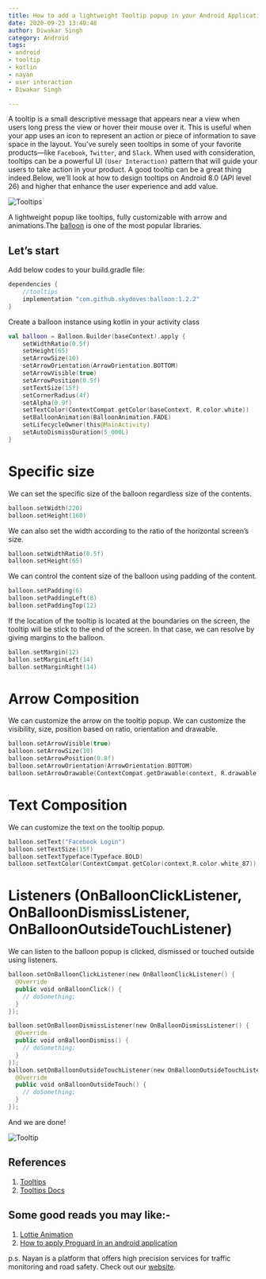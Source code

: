 ```yaml
---
title: How to add a lightweight Tooltip popup in your Android Application
date: 2020-09-23 13:40:48
author: Diwakar Singh
category: Android
tags:
- android
- tooltip
- kotlin
- nayan
- user interaction
- Diwakar Singh

---
```


A tooltip is a small descriptive message that appears near a view when users long press the view or hover their mouse over it. This is useful when your app uses an icon to represent an action or piece of information to save space in the layout.
You’ve surely seen tooltips in some of your favorite products—like `Facebook`, `Twitter`, and `Slack`. When used with consideration, tooltips can be a powerful UI `(User Interaction)` pattern that will guide your users to take action in your product. A good tooltip can be a great thing indeed.Below, we’ll look at how to design tooltips on Android 8.0 (API level 26) and higher that enhance the user experience and add value.

![Tooltips](/blog/Android/A-lightweight-tooltip-popup-for-Android/tooltip_1.jpg)

A lightweight popup like tooltips, fully customizable with arrow and animations.The [balloon](https://github.com/skydoves/Balloon) is one of the most popular libraries.

## Let’s start

Add below codes to your build.gradle file:

```gradle
dependencies {
    //tooltips
    implementation "com.github.skydoves:balloon:1.2.2"
}
```
Create a balloon instance using kotlin in your activity class


```kotlin
val balloon = Balloon.Builder(baseContext).apply {
    setWidthRatio(0.5f)
    setHeight(65)
    setArrowSize(10)
    setArrowOrientation(ArrowOrientation.BOTTOM)
    setArrowVisible(true)
    setArrowPosition(0.5f)
    setTextSize(15f)
    setCornerRadius(4f)
    setAlpha(0.9f)
    setTextColor(ContextCompat.getColor(baseContext, R.color.white))
    setBalloonAnimation(BalloonAnimation.FADE)
    setLifecycleOwner(this@MainActivity)
    setAutoDismissDuration(5_000L)
}
```

# Specific size

We can set the specific size of the balloon regardless size of the contents.

```kotlin
balloon.setWidth(220)
balloon.setHeight(160)
```
We can also set the width according to the ratio of the horizontal screen’s size.

```kotlin
balloon.setWidthRatio(0.5f)
balloon.setHeight(65)
```
We can control the content size of the balloon using padding of the content.

```kotlin
balloon.setPadding(6)
balloon.setPaddingLeft(8)
balloon.setPaddingTop(12)
```

If the location of the tooltip is located at the boundaries on the screen, the tooltip will be stick to the end of the screen. In that case, we can resolve by giving margins to the balloon.

```kotlin
ballon.setMargin(12)
ballon.setMarginLeft(14)
ballon.setMarginRight(14)
```

# Arrow Composition

We can customize the arrow on the tooltip popup. We can customize the visibility, size, position based on ratio, orientation and drawable.

```kotlin
balloon.setArrowVisible(true)
balloon.setArrowSize(10)
balloon.setArrowPosition(0.8f)
balloon.setArrowOrientation(ArrowOrientation.BOTTOM)
balloon.setArrowDrawable(ContextCompat.getDrawable(context, R.drawable.arrow))
```

# Text Composition

We can customize the text on the tooltip popup.

```kotlin
balloon.setText("Facebook Login")
balloon.setTextSize(15f)
balloon.setTextTypeface(Typeface.BOLD)
balloon.setTextColor(ContextCompat.getColor(context,R.color.white_87))
```

# Listeners (OnBalloonClickListener, OnBalloonDismissListener, OnBalloonOutsideTouchListener)

We can listen to the balloon popup is clicked, dismissed or touched outside using listeners.

```kotlin
balloon.setOnBalloonClickListener(new OnBalloonClickListener() {
  @Override
  public void onBalloonClick() {
    // doSomething;
  }
});

balloon.setOnBalloonDismissListener(new OnBalloonDismissListener() {
  @Override
  public void onBalloonDismiss() {
    // doSomething;
  }
});
balloon.setOnBalloonOutsideTouchListener(new OnBalloonOutsideTouchListener() {
  @Override
  public void onBalloonOutsideTouch() {
    // doSomething;
  }
});
```

And we are done!

![Tooltip](/blog/Android/A-lightweight-tooltip-popup-for-Android/tooltip_3.gif)

## References

1. [Tooltips](https://developer.android.com/guide/topics/ui/tooltips)
2. [Tooltips Docs](https://github.com/skydoves/Balloon)

## Some good reads you may like:-

1. [Lottie Animation](https://nayan.co/blog/Android/How-to-add-Lottie-Animation-in-an-Android-app/)
2. [How to apply Proguard in an android application](https://nayan.co/blog/Android/Applying-Proguard-in-an-android-application/)

p.s. Nayan is a platform that offers high precision services for traffic monitoring and road safety. Check out our [website](https://nayan.co/).